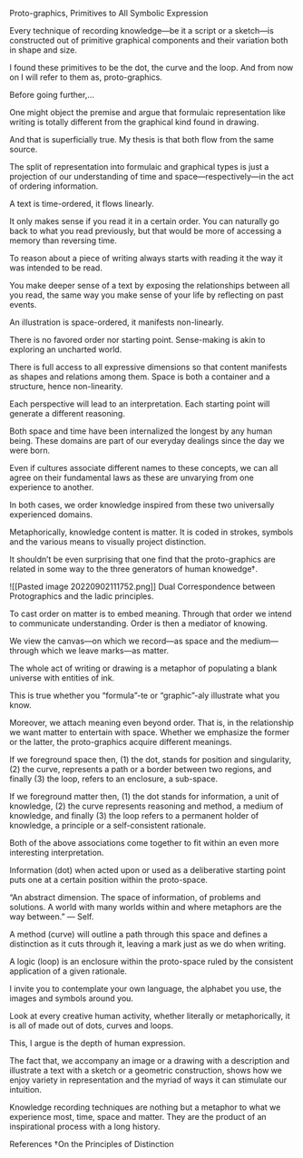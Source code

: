 Proto-graphics, Primitives to All Symbolic Expression

Every technique of recording knowledge—be it a script or a sketch—is constructed out of primitive graphical components and their variation both in shape and size.

I found these primitives to be the dot, the curve and the loop. And from now on I will refer to them as, proto-graphics.

Before going further,…

One might object the premise and argue that formulaic representation like writing is totally different from the graphical kind found in drawing. 

And that is superficially true. My thesis is that both flow from the same source.

The split of representation into formulaic and graphical types is just a projection of our understanding of time and space—respectively—in the act of ordering information.

A text is time-ordered, it flows linearly. 

It only makes sense if you read it in a certain order. You can naturally go back to what you read previously, but that would be more of accessing a memory than reversing time.

To reason about a piece of writing always starts with reading it the way it was intended to be read.

You make deeper sense of a text by exposing the relationships between all you read, the same way you make sense of your life by reflecting on past events.

An illustration is space-ordered, it manifests non-linearly.

There is no favored order nor starting point. Sense-making is akin to exploring an uncharted world. 

There is full access to all expressive dimensions so that content manifests as shapes and relations among them. Space is both a container and a structure, hence non-linearity.

 Each perspective will lead to an interpretation. Each starting point will generate a different reasoning.

Both space and time have been internalized the longest by any human being. These domains are part of our everyday dealings since the day we were born. 

Even if cultures associate different names to these concepts, we can all agree on their fundamental laws as these are unvarying from one experience to another.

In both cases, we order knowledge inspired from these two universally experienced domains. 

Metaphorically, knowledge content is matter. It is coded in strokes, symbols and the various means to visually project distinction.

It shouldn’t be even surprising that one find that the proto-graphics are related in some way to the three generators of human knowedge†.

![[Pasted image 20220902111752.png]]
Dual Correspondence between Protographics and the Iadic principles.

To cast order on matter is to embed meaning. Through that order we intend to communicate understanding. Order is then a mediator of knowing.

We view the canvas—on which we record—as space and the medium—through which we leave marks—as matter.

The whole act of writing or drawing is a metaphor of populating a blank universe with entities of ink. 

This is true whether you “formula”-te or “graphic”-aly illustrate what you know.

Moreover, we attach meaning even beyond order. That is, in the relationship we want matter to entertain with space. Whether we emphasize the former or the latter, the proto-graphics acquire different meanings.

If we foreground space then, (1) the dot, stands for position and singularity, (2) the curve, represents a path or a border between two regions, and finally (3) the loop, refers to an enclosure, a sub-space.

If we foreground matter then, (1) the dot stands for information, a unit of knowledge, (2) the curve represents reasoning and method, a medium of knowledge, and finally (3) the loop refers to a permanent holder of knowledge, a principle or a self-consistent rationale.

Both of the above associations come together to fit within an even more interesting interpretation.

Information (dot) when acted upon or used as a deliberative starting point puts one at a certain position within the proto-space. 

“An abstract dimension. The space of information, of problems and solutions. A world with many worlds within and where metaphors are the way between.” — Self.

A method (curve) will outline a path through this space and defines a distinction as it cuts through it, leaving a mark just as we do when writing.

A logic (loop) is an enclosure within the proto-space ruled by the consistent application of a given rationale.

I invite you to contemplate your own language, the alphabet you use, the images and symbols around you. 

Look at every creative human activity, whether literally or metaphorically, it is all of made out of dots, curves and loops. 

This, I argue is the depth of human expression.

The fact that, we accompany an image or a drawing with a description and illustrate a text with a sketch or a geometric construction, shows how we enjoy variety in representation and the myriad of ways it can stimulate our intuition.

Knowledge recording techniques are nothing but a metaphor to what we experience most, time, space and matter. They are the product of an inspirational process with a long history.

References
†On the Principles of Distinction